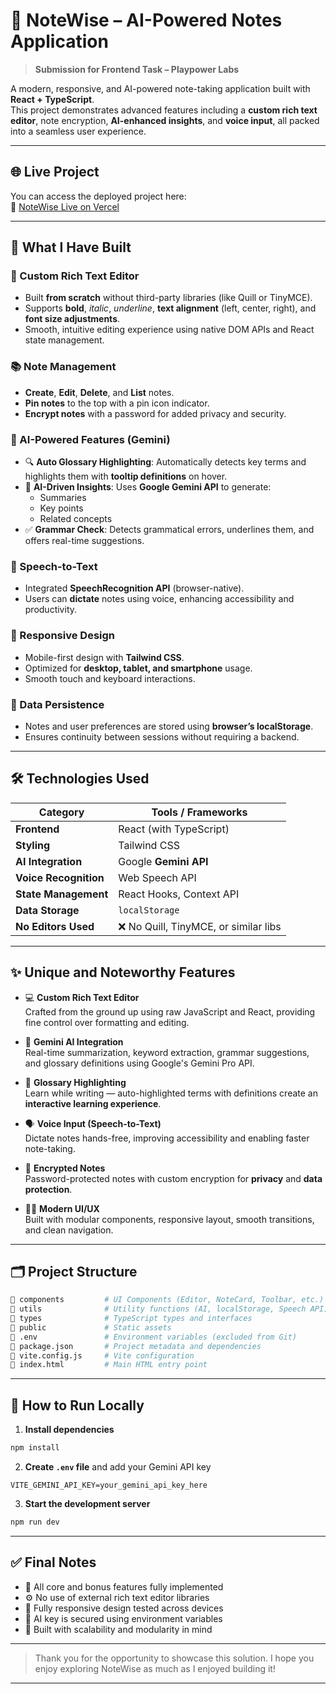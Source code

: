 # 🚀 NoteWise – AI-Powered Notes Application

> **Submission for Frontend Task – Playpower Labs**

A modern, responsive, and AI-powered note-taking application built with **React + TypeScript**.  
This project demonstrates advanced features including a **custom rich text editor**, note encryption, **AI-enhanced insights**, and **voice input**, all packed into a seamless user experience.

---

## 🌐 Live Project

You can access the deployed project here:  
🔗 [NoteWise Live on Vercel](https://notewise-eta.vercel.app/)

---

## 📌 What I Have Built

### 📝 Custom Rich Text Editor
- Built **from scratch** without third-party libraries (like Quill or TinyMCE).
- Supports **bold**, *italic*, _underline_, **text alignment** (left, center, right), and **font size adjustments**.
- Smooth, intuitive editing experience using native DOM APIs and React state management.

### 📚 Note Management
- **Create**, **Edit**, **Delete**, and **List** notes.
- **Pin notes** to the top with a pin icon indicator.
- **Encrypt notes** with a password for added privacy and security.

### 🤖 AI-Powered Features (Gemini)
- 🔍 **Auto Glossary Highlighting**: Automatically detects key terms and highlights them with **tooltip definitions** on hover.
- 📌 **AI-Driven Insights**: Uses **Google Gemini API** to generate:
  - Summaries  
  - Key points  
  - Related concepts  
- ✅ **Grammar Check**: Detects grammatical errors, underlines them, and offers real-time suggestions.

### 🎤 Speech-to-Text
- Integrated **SpeechRecognition API** (browser-native).
- Users can **dictate** notes using voice, enhancing accessibility and productivity.

### 📱 Responsive Design
- Mobile-first design with **Tailwind CSS**.
- Optimized for **desktop, tablet, and smartphone** usage.
- Smooth touch and keyboard interactions.

### 💾 Data Persistence
- Notes and user preferences are stored using **browser’s localStorage**.
- Ensures continuity between sessions without requiring a backend.

---

## 🛠️ Technologies Used

| Category              | Tools / Frameworks                     |
|-----------------------|----------------------------------------|
| **Frontend**          | React (with TypeScript)                |
| **Styling**           | Tailwind CSS                           |
| **AI Integration**    | Google **Gemini API**                  |
| **Voice Recognition** | Web Speech API                         |
| **State Management**  | React Hooks, Context API               |
| **Data Storage**      | `localStorage`                         |
| **No Editors Used**   | ❌ No Quill, TinyMCE, or similar libs  |

---

## ✨ Unique and Noteworthy Features

- 💻 **Custom Rich Text Editor**  
  Crafted from the ground up using raw JavaScript and React, providing fine control over formatting and editing.

- 🧠 **Gemini AI Integration**  
  Real-time summarization, keyword extraction, grammar suggestions, and glossary definitions using Google's Gemini Pro API.

- 📘 **Glossary Highlighting**  
  Learn while writing — auto-highlighted terms with definitions create an **interactive learning experience**.

- 🗣️ **Voice Input (Speech-to-Text)**  
  Dictate notes hands-free, improving accessibility and enabling faster note-taking.

- 🔐 **Encrypted Notes**  
  Password-protected notes with custom encryption for **privacy** and **data protection**.

- 🧑‍💻 **Modern UI/UX**  
  Built with modular components, responsive layout, smooth transitions, and clean navigation.

---

## 🗂️ Project Structure

```bash
📁 components         # UI Components (Editor, NoteCard, Toolbar, etc.)
📁 utils              # Utility functions (AI, localStorage, Speech API)
📁 types              # TypeScript types and interfaces
📁 public             # Static assets
📄 .env               # Environment variables (excluded from Git)
📄 package.json       # Project metadata and dependencies
📄 vite.config.js     # Vite configuration
📄 index.html         # Main HTML entry point
```

---

## 🧪 How to Run Locally

1. **Install dependencies**
```bash
npm install
```

2. **Create `.env` file** and add your Gemini API key
```
VITE_GEMINI_API_KEY=your_gemini_api_key_here
```

3. **Start the development server**
```bash
npm run dev
```

---

## ✅ Final Notes

- 💯 All core and bonus features fully implemented
- ⚙️ No use of external rich text editor libraries
- 📱 Fully responsive design tested across devices
- 🔐 AI key is secured using environment variables
- 🧠 Built with scalability and modularity in mind

---

> Thank you for the opportunity to showcase this solution. I hope you enjoy exploring NoteWise as much as I enjoyed building it!

---
